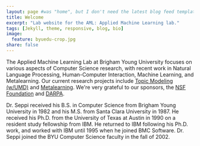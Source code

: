 ```yaml
---
layout: page #was "home", but I don't need the latest blog feed template on the homepage
title: Welcome
excerpt: "Lab website for the AML: Applied Machine Learning lab."
tags: [Jekyll, theme, responsive, blog, bio]
image:
  feature: byuedu-crop.jpg
share: false
---
```


The Applied Machine Learning Lab at Brigham Young University focuses on various aspects of Computer Science research, with recent work in Natural Language Processing, Human-Computer Interaction, Machine Learning, and Metalearning.  Our current research projects include [Topic Modeling (w/UMD)](http://users.umiacs.umd.edu/~jbg/projects/IIS-1409287.html) and [Metalearning](https://www.darpa.mil/program/data-driven-discovery-of-models).  We're very grateful to our sponsors, the [NSF Foundation](https://nsf.gov/awardsearch/showAward?AWD_ID=1409739) and [DARPA](https://www.darpa.mil/program/data-driven-discovery-of-models).

Dr. Seppi received his B.S. in Computer Science from Brigham Young University in 1982 and his M.S. from Santa Clara University in 1987. He received his Ph.D. from the University of Texas at Austin in 1990 on a resident study fellowship from IBM. He returned to IBM following his Ph.D. work, and worked with IBM until 1995 when he joined BMC Software. Dr. Seppi joined the BYU Computer Science faculty in the fall of 2002.


<!--
<p class="rss-subscribe">Subscribe <a href="{{ "/feed.xml" | prepend: site.baseurl }}" target="_blank">via RSS</a>.</p>
-->
